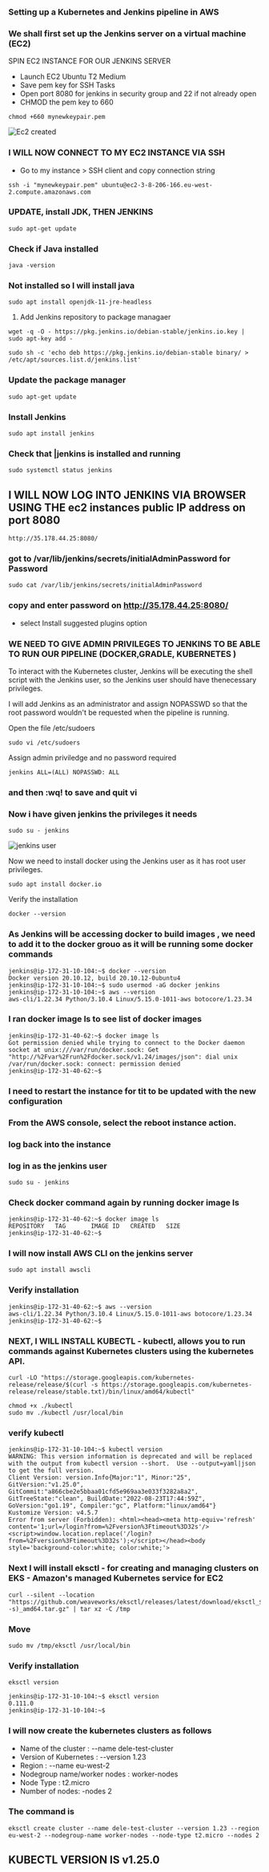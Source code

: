 ### Setting up a Kubernetes and Jenkins pipeline in AWS
### We shall first set up the Jenkins server on a virtual machine (EC2)
SPIN EC2 INSTANCE FOR OUR JENKINS SERVER

- Launch EC2 Ubuntu T2 Medium
- Save pem key for SSH Tasks
- Open port 8080 for jenkins in security group and 22 if not already open
- CHMOD the pem key to 660
```
chmod +660 mynewkeypair.pem
```
![Ec2 created](./images/ec2-created.JPG)


### I WILL NOW CONNECT TO MY EC2 INSTANCE VIA SSH
- Go to my instance > SSH client and copy connection string

```
ssh -i "mynewkeypair.pem" ubuntu@ec2-3-8-206-166.eu-west-2.compute.amazonaws.com
```

### UPDATE, install JDK, THEN JENKINS

```
sudo apt-get update
```
### Check if Java installed

```
java -version
```
### Not installed so I will install java
```
sudo apt install openjdk-11-jre-headless
```

1. Add Jenkins repository to package managaer
```
wget -q -O - https://pkg.jenkins.io/debian-stable/jenkins.io.key | sudo apt-key add -

sudo sh -c 'echo deb https://pkg.jenkins.io/debian-stable binary/ > /etc/apt/sources.list.d/jenkins.list' 
```
### Update the package manager
```
sudo apt-get update
```
### Install Jenkins
```
sudo apt install jenkins
```
### Check that |jenkins is installed and running 
```
sudo systemctl status jenkins
```
## I WILL NOW LOG INTO JENKINS VIA BROWSER USING THE ec2 instances public IP address on port 8080
```
http://35.178.44.25:8080/
```
### got to /var/lib/jenkins/secrets/initialAdminPassword for Password

```
sudo cat /var/lib/jenkins/secrets/initialAdminPassword
```
### copy and enter password on http://35.178.44.25:8080/

- select Install suggested plugins option

### WE NEED TO GIVE ADMIN PRIVILEGES TO JENKINS TO BE ABLE TO RUN OUR PIPELINE (DOCKER,GRADLE, KUBERNETES )
To interact with the Kubernetes cluster, Jenkins will be executing the shell script with the Jenkins user, so the Jenkins user should have thenecessary privileges.

I will add Jenkins as an administrator and assign NOPASSWD so that the root password wouldn't be requested when the pipeline is running.

Open the file /etc/sudoers

```
sudo vi /etc/sudoers
```
Assign admin priviledge and no password required
```
jenkins ALL=(ALL) NOPASSWD: ALL
```
### and then :wq! to save and quit vi
### Now i have given jenkins the privileges it needs
```
sudo su - jenkins
```
![jenkins user](./images/jenkins-user.JPG)

Now we need to install docker using the Jenkins user as it has root user privileges.

```
sudo apt install docker.io
```
Verify the installation

``` 
docker --version 
```
### As Jenkins will be accessing docker to build images , we need to add it to the docker grouo as it will be running some docker commands
```
jenkins@ip-172-31-10-104:~$ docker --version
Docker version 20.10.12, build 20.10.12-0ubuntu4
jenkins@ip-172-31-10-104:~$ sudo usermod -aG docker jenkins
jenkins@ip-172-31-10-104:~$ aws --version
aws-cli/1.22.34 Python/3.10.4 Linux/5.15.0-1011-aws botocore/1.23.34
```
### I ran docker image ls to see list of docker images
```
jenkins@ip-172-31-40-62:~$ docker image ls
Got permission denied while trying to connect to the Docker daemon socket at unix:///var/run/docker.sock: Get "http://%2Fvar%2Frun%2Fdocker.sock/v1.24/images/json": dial unix 
/var/run/docker.sock: connect: permission denied
jenkins@ip-172-31-40-62:~$ 
```
### I need to restart the instance for tit to be updated with the new configuration

### From the AWS console, select the reboot instance action.

### log back into the instance
### log in as the jenkins user
```
sudo su - jenkins
```
### Check docker command again by running docker image ls
```
jenkins@ip-172-31-40-62:~$ docker image ls
REPOSITORY   TAG       IMAGE ID   CREATED   SIZE
jenkins@ip-172-31-40-62:~$
```

### I will now install AWS CLI on the jenkins server
```
sudo apt install awscli
```
### Verify installation
```
jenkins@ip-172-31-40-62:~$ aws --version
aws-cli/1.22.34 Python/3.10.4 Linux/5.15.0-1011-aws botocore/1.23.34
jenkins@ip-172-31-40-62:~$ 
```

### NEXT, I WILL INSTALL KUBECTL - kubectl, allows you to run commands against Kubernetes clusters using the kubernetes API. 

```
curl -LO "https://storage.googleapis.com/kubernetes-release/release/$(curl -s https://storage.googleapis.com/kubernetes-release/release/stable.txt)/bin/linux/amd64/kubectl"

chmod +x ./kubectl 
sudo mv ./kubectl /usr/local/bin
```
### verify kubectl
```
jenkins@ip-172-31-10-104:~$ kubectl version
WARNING: This version information is deprecated and will be replaced with the output from kubectl version --short.  Use --output=yaml|json to get the full version.
Client Version: version.Info{Major:"1", Minor:"25", GitVersion:"v1.25.0", GitCommit:"a866cbe2e5bbaa01cfd5e969aa3e033f3282a8a2", GitTreeState:"clean", BuildDate:"2022-08-23T17:44:59Z", GoVersion:"go1.19", Compiler:"gc", Platform:"linux/amd64"}
Kustomize Version: v4.5.7
Error from server (Forbidden): <html><head><meta http-equiv='refresh' content='1;url=/login?from=%2Fversion%3Ftimeout%3D32s'/><script>window.location.replace('/login?from=%2Fversion%3Ftimeout%3D32s');</script></head><body style='background-color:white; color:white;'>

```



### Next I will install eksctl - for creating and managing clusters on EKS - Amazon's managed Kubernetes service for EC2
```
curl --silent --location "https://github.com/weaveworks/eksctl/releases/latest/download/eksctl_$(uname -s)_amd64.tar.gz" | tar xz -C /tmp
```
### Move
```
sudo mv /tmp/eksctl /usr/local/bin
```
### Verify installation
```
eksctl version
```
```
jenkins@ip-172-31-10-104:~$ eksctl version
0.111.0
jenkins@ip-172-31-10-104:~$
```


### I will now create the kubernetes clusters as follows
- Name of the cluster : --name dele-test-cluster
- Version of Kubernetes : --version 1.23
- Region : --name eu-west-2
- Nodegroup name/worker nodes : worker-nodes
- Node Type : t2.micro
- Number of nodes: -nodes 2

### The command is
```
eksctl create cluster --name dele-test-cluster --version 1.23 --region eu-west-2 --nodegroup-name worker-nodes --node-type t2.micro --nodes 2
```

## KUBECTL VERSION IS v1.25.0
